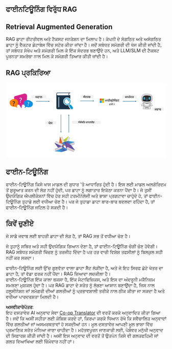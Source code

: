 <!--
CO_OP_TRANSLATOR_METADATA:
{
  "original_hash": "e4e010400c2918557b36bb932a14004c",
  "translation_date": "2025-07-17T09:28:27+00:00",
  "source_file": "md/03.FineTuning/FineTuning_vs_RAG.md",
  "language_code": "pa"
}
-->
## ਫਾਈਨਟਿਊਨਿੰਗ ਵਿਰੁੱਧ RAG

## Retrieval Augmented Generation

RAG ਡਾਟਾ ਰੀਟਰੀਵਲ ਅਤੇ ਟੈਕਸਟ ਜਨਰੇਸ਼ਨ ਦਾ ਮਿਲਾਪ ਹੈ। ਕੰਪਨੀ ਦੇ ਸੰਗਠਿਤ ਅਤੇ ਅਸੰਗਠਿਤ ਡਾਟਾ ਨੂੰ ਵੈਕਟਰ ਡੇਟਾਬੇਸ ਵਿੱਚ ਸਟੋਰ ਕੀਤਾ ਜਾਂਦਾ ਹੈ। ਜਦੋਂ ਸਬੰਧਤ ਸਮੱਗਰੀ ਦੀ ਖੋਜ ਕੀਤੀ ਜਾਂਦੀ ਹੈ, ਤਾਂ ਸਬੰਧਤ ਸੰਖੇਪ ਅਤੇ ਸਮੱਗਰੀ ਮਿਲ ਕੇ ਇੱਕ ਸੰਦਰਭ ਬਣਾਉਂਦੇ ਹਨ, ਅਤੇ LLM/SLM ਦੀ ਟੈਕਸਟ ਪੂਰਨਤਾ ਸਮਰੱਥਾ ਨਾਲ ਮਿਲ ਕੇ ਸਮੱਗਰੀ ਤਿਆਰ ਕੀਤੀ ਜਾਂਦੀ ਹੈ।

## RAG ਪ੍ਰਕਿਰਿਆ
![FinetuningvsRAG](../../../../translated_images/rag.2014adc59e6f6007bafac13e800a6cbc3e297fbb9903efe20a93129bd13987e9.pa.png)

## ਫਾਈਨ-ਟਿਊਨਿੰਗ
ਫਾਈਨ-ਟਿਊਨਿੰਗ ਕਿਸੇ ਖਾਸ ਮਾਡਲ ਦੀ ਸੁਧਾਰ 'ਤੇ ਆਧਾਰਿਤ ਹੁੰਦੀ ਹੈ। ਇਸ ਲਈ ਮਾਡਲ ਅਲਗੋਰਿਦਮ ਤੋਂ ਸ਼ੁਰੂਆਤ ਕਰਨ ਦੀ ਲੋੜ ਨਹੀਂ ਹੁੰਦੀ, ਪਰ ਡਾਟਾ ਨੂੰ ਲਗਾਤਾਰ ਇਕੱਠਾ ਕਰਨਾ ਪੈਂਦਾ ਹੈ। ਜੇ ਤੁਸੀਂ ਉਦਯੋਗਿਕ ਐਪਲੀਕੇਸ਼ਨਾਂ ਵਿੱਚ ਹੋਰ ਸਹੀ ਟਰਮੀਨੋਲੋਜੀ ਅਤੇ ਭਾਸ਼ਾ ਪ੍ਰਗਟਾਵਾ ਚਾਹੁੰਦੇ ਹੋ, ਤਾਂ ਫਾਈਨ-ਟਿਊਨਿੰਗ ਤੁਹਾਡੇ ਲਈ ਵਧੀਆ ਚੋਣ ਹੈ। ਪਰ ਜੇ ਤੁਹਾਡਾ ਡਾਟਾ ਬਾਰ-ਬਾਰ ਬਦਲਦਾ ਰਹਿੰਦਾ ਹੈ, ਤਾਂ ਫਾਈਨ-ਟਿਊਨਿੰਗ ਜਟਿਲ ਹੋ ਸਕਦੀ ਹੈ।

## ਕਿਵੇਂ ਚੁਣੀਏ
ਜੇ ਸਾਡੇ ਜਵਾਬ ਲਈ ਬਾਹਰੀ ਡਾਟਾ ਦੀ ਲੋੜ ਹੈ, ਤਾਂ RAG ਸਭ ਤੋਂ ਵਧੀਆ ਚੋਣ ਹੈ।

ਜੇ ਤੁਹਾਨੂੰ ਸਥਿਰ ਅਤੇ ਸਹੀ ਉਦਯੋਗਿਕ ਗਿਆਨ ਦੇਣਾ ਹੈ, ਤਾਂ ਫਾਈਨ-ਟਿਊਨਿੰਗ ਚੰਗੀ ਚੋਣ ਹੋਵੇਗੀ। RAG ਸਬੰਧਤ ਸਮੱਗਰੀ ਖਿੱਚਣ ਨੂੰ ਤਰਜੀਹ ਦਿੰਦਾ ਹੈ ਪਰ ਹਰ ਵਾਰੀ ਵਿਸ਼ੇਸ਼ ਤਫਸੀਲਾਂ ਨੂੰ ਬਿਲਕੁਲ ਸਹੀ ਨਹੀਂ ਕਰ ਸਕਦਾ।

ਫਾਈਨ-ਟਿਊਨਿੰਗ ਲਈ ਉੱਚ ਗੁਣਵੱਤਾ ਵਾਲਾ ਡਾਟਾ ਸੈੱਟ ਲੋੜੀਂਦਾ ਹੈ, ਅਤੇ ਜੇ ਇਹ ਸਿਰਫ ਛੋਟੇ ਖੇਤਰ ਦਾ ਡਾਟਾ ਹੈ, ਤਾਂ ਵੱਡਾ ਫਰਕ ਨਹੀਂ ਪੈਂਦਾ। RAG ਜ਼ਿਆਦਾ ਲਚਕੀਲਾ ਹੈ।  
ਫਾਈਨ-ਟਿਊਨਿੰਗ ਇੱਕ ਕਾਲਾ ਬਕਸਾ ਹੈ, ਇੱਕ ਮੈਟਾਫਿਜ਼ਿਕਸ, ਅਤੇ ਇਸ ਦਾ ਅੰਦਰੂਨੀ ਮਕੈਨਿਜ਼ਮ ਸਮਝਣਾ ਮੁਸ਼ਕਲ ਹੁੰਦਾ ਹੈ। ਪਰ RAG ਡਾਟਾ ਦੇ ਸਰੋਤ ਨੂੰ ਲੱਭਣਾ ਆਸਾਨ ਬਣਾਉਂਦਾ ਹੈ, ਜਿਸ ਨਾਲ ਹਲੂਸੀਨੇਸ਼ਨ ਜਾਂ ਸਮੱਗਰੀ ਦੀਆਂ ਗਲਤੀਆਂ ਨੂੰ ਪ੍ਰਭਾਵਸ਼ਾਲੀ ਤਰੀਕੇ ਨਾਲ ਠੀਕ ਕੀਤਾ ਜਾ ਸਕਦਾ ਹੈ ਅਤੇ ਵਧੀਆ ਪਾਰਦਰਸ਼ਤਾ ਮਿਲਦੀ ਹੈ।

**ਅਸਵੀਕਾਰੋਪੱਤਰ**:  
ਇਹ ਦਸਤਾਵੇਜ਼ AI ਅਨੁਵਾਦ ਸੇਵਾ [Co-op Translator](https://github.com/Azure/co-op-translator) ਦੀ ਵਰਤੋਂ ਕਰਕੇ ਅਨੁਵਾਦਿਤ ਕੀਤਾ ਗਿਆ ਹੈ। ਜਦੋਂ ਕਿ ਅਸੀਂ ਸਹੀਤਾ ਲਈ ਕੋਸ਼ਿਸ਼ ਕਰਦੇ ਹਾਂ, ਕਿਰਪਾ ਕਰਕੇ ਧਿਆਨ ਰੱਖੋ ਕਿ ਸਵੈਚਾਲਿਤ ਅਨੁਵਾਦਾਂ ਵਿੱਚ ਗਲਤੀਆਂ ਜਾਂ ਅਸਮਰਥਤਾਵਾਂ ਹੋ ਸਕਦੀਆਂ ਹਨ। ਮੂਲ ਦਸਤਾਵੇਜ਼ ਆਪਣੀ ਮੂਲ ਭਾਸ਼ਾ ਵਿੱਚ ਪ੍ਰਮਾਣਿਕ ਸਰੋਤ ਮੰਨਿਆ ਜਾਣਾ ਚਾਹੀਦਾ ਹੈ। ਮਹੱਤਵਪੂਰਨ ਜਾਣਕਾਰੀ ਲਈ, ਪੇਸ਼ੇਵਰ ਮਨੁੱਖੀ ਅਨੁਵਾਦ ਦੀ ਸਿਫਾਰਸ਼ ਕੀਤੀ ਜਾਂਦੀ ਹੈ। ਅਸੀਂ ਇਸ ਅਨੁਵਾਦ ਦੀ ਵਰਤੋਂ ਤੋਂ ਉਤਪੰਨ ਕਿਸੇ ਵੀ ਗਲਤਫਹਿਮੀ ਜਾਂ ਗਲਤ ਵਿਆਖਿਆ ਲਈ ਜ਼ਿੰਮੇਵਾਰ ਨਹੀਂ ਹਾਂ।